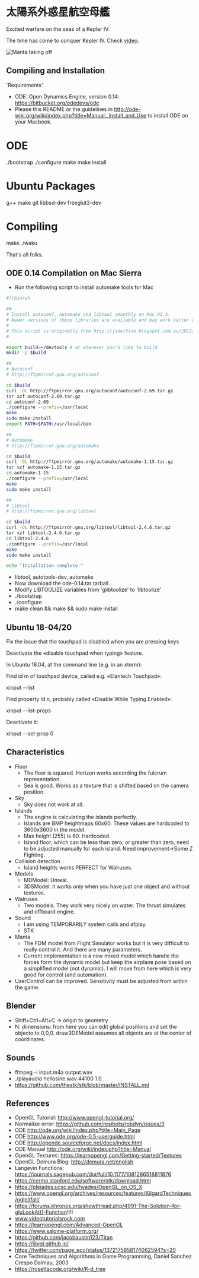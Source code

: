# 太陽系外惑星航空母艦

Excited warfare on the seas of a Kepler IV.

The time has come to conquer Kepler IV.   Check [video](https://www.youtube.com/watch?v=_LJj1x4orbU). 

![Manta taking off](images/screenshot1.png)

Compiling and Installation
--------------------------

'Requirements'
* ODE: Open Dynamics Engine, version 0.14: https://bitbucket.org/odedevs/ode
* Please this README or the guidelines in http://ode-wiki.org/wiki/index.php?title=Manual:_Install_and_Use to install ODE on your Macbook.

# ODE

 ./bootstrap
 ./configure
 make
 make install

# Ubuntu Packages

 g++ make  git
 libbsd-dev  freeglut3-dev

# Compiling

 make
 ./waku

That's all folks.


ODE 0.14 Compilation on Mac Sierra
----------------------------------

* Run the following script to install automake tools for Mac

```bash
#!/bin/sh

##
# Install autoconf, automake and libtool smoothly on Mac OS X.
# Newer versions of these libraries are available and may work better on OS X
#
# This script is originally from http://jsdelfino.blogspot.com.au/2012/08/autoconf-and-automake-on-mac-os-x.html
#

export build=~/devtools # or wherever you'd like to build
mkdir -p $build

##
# Autoconf
# http://ftpmirror.gnu.org/autoconf

cd $build
curl -OL http://ftpmirror.gnu.org/autoconf/autoconf-2.69.tar.gz
tar xzf autoconf-2.69.tar.gz
cd autoconf-2.69
./configure --prefix=/usr/local
make
sudo make install
export PATH=$PATH:/usr/local/bin

##
# Automake
# http://ftpmirror.gnu.org/automake

cd $build
curl -OL http://ftpmirror.gnu.org/automake/automake-1.15.tar.gz
tar xzf automake-1.15.tar.gz
cd automake-1.15
./configure --prefix=/usr/local
make
sudo make install

##
# Libtool
# http://ftpmirror.gnu.org/libtool

cd $build
curl -OL http://ftpmirror.gnu.org/libtool/libtool-2.4.6.tar.gz
tar xzf libtool-2.4.6.tar.gz
cd libtool-2.4.6
./configure --prefix=/usr/local
make
sudo make install

echo "Installation complete."
```
* libtool, autotools-dev, automake
* Now download the ode-0.14.tar tarball.
* Modify LIBTOOLIZE variables from 'glibtoolize' to 'libtoolize'
* ./bootstrap
* ./configure
* make clean && make && sudo make install

Ubuntu 18-04/20
---------------

Fix the issue that the touchpad is disabled when you are pressing keys

Deactivate the «disable touchpad when typing» feature.

In Ubuntu 18.04, at the command line (e.g. in an xterm):

Find id m of touchpad device, called e.g. «Elantech Touchpad»:

xinput --list

Find property id n, probably called «Disable While Typing Enabled»:

xinput --list-props <m>

Deactivate it:

xinput --set-prop <m> <n> 0


Characteristics
---------------
* Floor
    * The floor is squared.  Horizon works according the fulcrum representation.
    * Sea is good.  Works as a texture that is shifted based on the camera position.  
* Sky
    * Sky does not work at all.
* Islands
    * The engine is calculating the islands perfectly.
    * Islands are BMP heightmaps 60x60.  These values are hardcoded to 3600x3600 in the model.
    * Max height (255) is 60. Hardcoded.
    * Island floor, which can be less than zero, or greater than zero, need to be adjusted manually for each island. Need improvement->Some Z Fighting.
* Collision detection
    * Island heights works PERFECT for Walruses. 
* Models
    * MDModel: Unreal.
    * 3DSModel: it works only when you have just one object and without textures.
* Walruses
    * Two models.  They work very nicely on water.  The thrust simulates and offboard engine.
* Sound
    * I am using TEMPORARILY system calls and afplay.
    * STK
* Manta
    * The FDM model from Flight Simulator works but it is very difficult to really control it. And there are many parameters.
    * Current implementation is a new mixed model which handle the forces form the dynamic model but keep the airplane pose based on a simplified model (not dynamic).  I will move from here which is very good for control (and automation).
* UserControl can be improved.  Sensitivity must be adjusted from within the game.

Blender
-------

* Shift+Ctrl+Alt+C -> origin to geometry
* N: dimensions: from here you can edit global positions and set the objecto to 0,0,0.  draw3DSModel assumes all objects are at the center of coordinates.

Sounds
------

* ffmpeg -i input.m4a output.wav
* ./playaudio hellosine.wav 44100 1.0
* https://github.com/thestk/stk/blob/master/INSTALL.md

References
----------
* OpenGL Tutorial: http://www.opengl-tutorial.org/
* Normalize error: https://github.com/resibots/robdyn/issues/3
* ODE http://ode.org/wiki/index.php?title=Main_Page
* ODE http://www.ode.org/ode-0.5-userguide.html
* ODE http://opende.sourceforge.net/docs/index.html
* ODE Manual http://ode.org/wiki/index.php?title=Manual
* OpenGL Textures: https://learnopengl.com/Getting-started/Textures
* OpenGL Demura Blog: http://demura.net/english
* Langevin Functions: https://journals.sagepub.com/doi/full/10.1177/1081286518811876
* https://ccrma.stanford.edu/software/stk/download.html
* https://pleiades.ucsc.edu/hyades/OpenGL_on_OS_X
* https://www.opengl.org/archives/resources/features/KilgardTechniques/oglpitfall/
* https://forums.khronos.org/showthread.php/4991-The-Solution-for-gluLookAt()-Function!!!!
* www.videotutorialsrock.com
* https://learnopengl.com/Advanced-OpenGL
* https://www.salome-platform.org/
* https://github.com/jacobaustin123/Titan
* https://libigl.github.io/
* https://twitter.com/page_eco/status/1372175858174062594?s=20
* Core Techniques and Algorithms in Game Programming, Daniel Sanchez Crespo Dalmau, 2003
* https://rosettacode.org/wiki/K-d_tree
